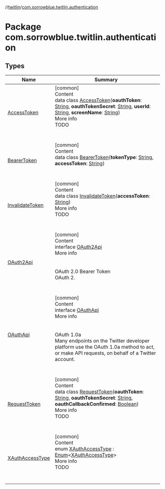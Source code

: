 //[twitlin](../index.md)/[com.sorrowblue.twitlin.authentication](index.md)



# Package com.sorrowblue.twitlin.authentication  


## Types  
  
|  Name|  Summary| 
|---|---|
| <a name="com.sorrowblue.twitlin.authentication/AccessToken///PointingToDeclaration/"></a>[AccessToken](-access-token/index.md)| <a name="com.sorrowblue.twitlin.authentication/AccessToken///PointingToDeclaration/"></a>[common]  <br>Content  <br>data class [AccessToken](-access-token/index.md)(**oauthToken**: [String](https://kotlinlang.org/api/latest/jvm/stdlib/kotlin/-string/index.html), **oauthTokenSecret**: [String](https://kotlinlang.org/api/latest/jvm/stdlib/kotlin/-string/index.html), **userId**: [String](https://kotlinlang.org/api/latest/jvm/stdlib/kotlin/-string/index.html), **screenName**: [String](https://kotlinlang.org/api/latest/jvm/stdlib/kotlin/-string/index.html))  <br>More info  <br>TODO  <br><br><br>
| <a name="com.sorrowblue.twitlin.authentication/BearerToken///PointingToDeclaration/"></a>[BearerToken](-bearer-token/index.md)| <a name="com.sorrowblue.twitlin.authentication/BearerToken///PointingToDeclaration/"></a>[common]  <br>Content  <br>data class [BearerToken](-bearer-token/index.md)(**tokenType**: [String](https://kotlinlang.org/api/latest/jvm/stdlib/kotlin/-string/index.html), **accessToken**: [String](https://kotlinlang.org/api/latest/jvm/stdlib/kotlin/-string/index.html))  <br><br><br>
| <a name="com.sorrowblue.twitlin.authentication/InvalidateToken///PointingToDeclaration/"></a>[InvalidateToken](-invalidate-token/index.md)| <a name="com.sorrowblue.twitlin.authentication/InvalidateToken///PointingToDeclaration/"></a>[common]  <br>Content  <br>data class [InvalidateToken](-invalidate-token/index.md)(**accessToken**: [String](https://kotlinlang.org/api/latest/jvm/stdlib/kotlin/-string/index.html))  <br>More info  <br>TODO  <br><br><br>
| <a name="com.sorrowblue.twitlin.authentication/OAuth2Api///PointingToDeclaration/"></a>[OAuth2Api](-o-auth2-api/index.md)| <a name="com.sorrowblue.twitlin.authentication/OAuth2Api///PointingToDeclaration/"></a>[common]  <br>Content  <br>interface [OAuth2Api](-o-auth2-api/index.md)  <br>More info  <br><br><br> OAuth 2.0 Bearer Token  <br>OAuth 2.  <br><br><br>
| <a name="com.sorrowblue.twitlin.authentication/OAuthApi///PointingToDeclaration/"></a>[OAuthApi](-o-auth-api/index.md)| <a name="com.sorrowblue.twitlin.authentication/OAuthApi///PointingToDeclaration/"></a>[common]  <br>Content  <br>interface [OAuthApi](-o-auth-api/index.md)  <br>More info  <br><br><br> OAuth 1.0a  <br>Many endpoints on the Twitter developer platform use the OAuth 1.0a method to act, or make API requests, on behalf of a Twitter account.  <br><br><br>
| <a name="com.sorrowblue.twitlin.authentication/RequestToken///PointingToDeclaration/"></a>[RequestToken](-request-token/index.md)| <a name="com.sorrowblue.twitlin.authentication/RequestToken///PointingToDeclaration/"></a>[common]  <br>Content  <br>data class [RequestToken](-request-token/index.md)(**oauthToken**: [String](https://kotlinlang.org/api/latest/jvm/stdlib/kotlin/-string/index.html), **oauthTokenSecret**: [String](https://kotlinlang.org/api/latest/jvm/stdlib/kotlin/-string/index.html), **oauthCallbackConfirmed**: [Boolean](https://kotlinlang.org/api/latest/jvm/stdlib/kotlin/-boolean/index.html))  <br>More info  <br>TODO  <br><br><br>
| <a name="com.sorrowblue.twitlin.authentication/XAuthAccessType///PointingToDeclaration/"></a>[XAuthAccessType](-x-auth-access-type/index.md)| <a name="com.sorrowblue.twitlin.authentication/XAuthAccessType///PointingToDeclaration/"></a>[common]  <br>Content  <br>enum [XAuthAccessType](-x-auth-access-type/index.md) : [Enum](https://kotlinlang.org/api/latest/jvm/stdlib/kotlin/-enum/index.html)<[XAuthAccessType](-x-auth-access-type/index.md)>   <br>More info  <br>TODO  <br><br><br>

